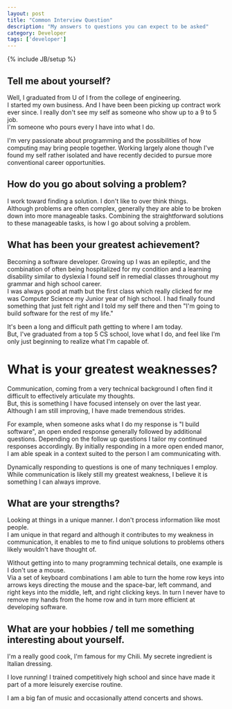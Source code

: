 ```yaml
---
layout: post
title: "Common Interview Question"
description: "My answers to questions you can expect to be asked"
category: Developer
tags: ['developer']
---
```

{% include JB/setup %}

## Tell me about yourself?
Well, I graduated from U of I from the college of engineering.  
I started my own business.  And I have been been picking up contract 
work ever since.  I really don't see my self as someone who show up to a 9 to 5 job.  
I'm someone who pours every I have into what I do. 

I'm very passionate about programming and the possibilities of 
how computing may bring people together.  Working largely alone though
I've found my self rather isolated and have recently decided to 
pursue more conventional career opportunities.

## How do you go about solving a problem?
I work toward finding a solution.  I don't like to over think things.  
Although problems are often complex, generally they are able to be broken down into 
more manageable tasks.  Combining the straightforward solutions to these manageable tasks,
is how I go about solving a problem.


## What has been your greatest achievement?

Becoming a software developer.  Growing up I was an epileptic, and the combination 
of often being hospitalized for my condition and a learning disability similar to dyslexia 
I found self in remedial classes throughout my grammar and high school career.  
I was always good at math but the first class which really clicked for me was Computer Science 
my Junior year of high school.  I had finally found something that just felt right 
and I told my self there and then  "I'm going to build software for the rest of my life."

It's been a long and difficult path getting to where I am today.  
But, I've graduated from a top 5 CS school, love what I do, 
and feel like I'm only just beginning to realize what I'm capable of.

# What is your greatest weaknesses?
Communication, coming from a very technical background 
I often find it difficult to effectively articulate my thoughts.  
But, this is something I have focused intensely on over the last year.  Although 
I am still improving, I have made tremendous strides.  

For example, when someone asks what I do my response is "I build software", an open ended response 
generally followed by additional questions.  Depending on the follow up questions
I tailor my continued responses accordingly.  By initially responding in a more open ended manor, I am able
speak in a context suited to the person I am communicating with.

Dynamically responding to questions is one of many techniques I employ.  While communication is likely still my greatest weakness,
I believe it is something I can always improve.

## What are your strengths?
Looking at things in a unique manner.  I don't process information like most people.  
I am unique in that regard and although it contributes to my weakness in communication, 
it enables to me to find unique solutions to problems others likely wouldn't have thought of.

Without getting into to many programming technical details, one example is I don't use a mouse.  
Via a set of keyboard combinations I am able to turn the home row keys into arrows keys directing the mouse and 
the space-bar, left command, and right keys into the middle, left, and right clicking keys.  In turn I never have 
to remove my hands from the home row and in turn more efficient at developing software.


## What are your hobbies / tell me something interesting about yourself.
I'm a really good cook, I'm famous for my Chili.  My secrete ingredient 
is Italian dressing.
  
I love running! I trained competitively high school and since have made it part of a more leisurely exercise routine. 
  
I am a big fan of music and occasionally attend concerts and shows.
